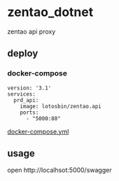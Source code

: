 # zentao_dotnet
zentao api proxy

## deploy
### docker-compose
```
version: '3.1'
services:
  prd_api:
    image: lotosbin/zentao.api
    ports:
      - "5000:80"
```
[docker-compose.yml](docker-compose.yml)

## usage
open http://localhsot:5000/swagger